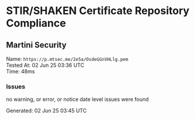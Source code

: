 # STIR/SHAKEN Certificate Repository Compliance

## Martini Security

Name: `https://p.mtsec.me/2e5a/OsdeGGnVHLlg.pem`\
Tested At: 02 Jun 25 03:36 UTC\
Time: 48ms

### Issues

no warning, or error, or notice date level issues were found

Generated: 02 Jun 25 03:45 UTC